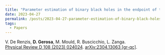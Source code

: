 ```yaml
---
title: "Parameter estimation of binary black holes in the endpoint of the up-down instability"
date: 2023-04-27
permalink: /posts/2023-04-27-parameter-estimation-of-binary-black-holes-in-the-endpoint-of-the-up-down-instability
tags:
  - Papers
---
```






V. De Renzis, **D. Gerosa**, M. Mould, R. Buscicchio, L. Zanga.\
[Physical Review D 108 (2023) 024024](https://journals.aps.org/prd/abstract/10.1103/PhysRevD.108.024024). [arXiv:2304.13063 [gr-qc]](https://arxiv.org/abs/2304.13063).